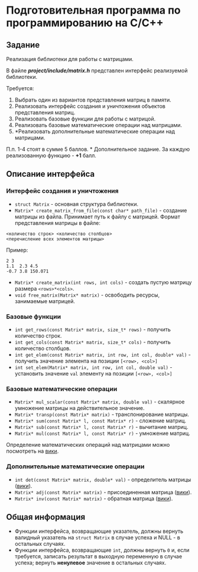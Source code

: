 # Подготовительная программа по программированию на С/С++

## Задание
Реализация библиотеки для работы с матрицами.

В файле **_project/include/matrix.h_** представлен интерфейс реализуемой библиотеки.

Требуется:
1. Выбрать один из вариантов представления матриц в памяти.
2. Реализовать интерфейс создания и уничтожения объектов представления матриц.
3. Реализовать базовые функции для работы с матрицой.
4. Реализовать базовые математические операции над матрицами.
5. \*Реализовать дополнительные математические операции над матрицами.

П.п. 1-4 стоят в сумме 5 баллов.
\* Дополнительное задание. За каждую реализованную функцию - **+1** балл.

## Описание интерфейса

### Интерфейс создания и уничтожения

* `struct Matrix` - основная структура библиотеки.
* `Matrix* create_matrix_from_file(const char* path_file)` - создание матрицы из файла. Принимает путь к файлу с матрицей.
Формат представления матрицы в файле:
```
<количество строк> <количество столбцов>
<перечисление всех элементов матрицы>
```
Пример:
```
2 3
1.1  2.3 4.5
-0.7 3.8 150.071
```

* `Matrix* create_matrix(int rows, int cols)` - создать пустую матрицу размера `<rows>*<cols>`.
* `void free_matrix(Matrix* matrix)` - освободить ресурсы, занимаемые матрицей.

### Базовые функции

* `int get_rows(const Matrix* matrix, size_t* rows)` - получить количество строк.
* `int get_cols(const Matrix* matrix, size_t* cols)` - получить количество столбцов.
* `int get_elem(const Matrix* matrix, int row, int col, double* val)` - получить значение элемента на позиции `[<row>, <col>]`
* `int set_elem(Matrix* matrix, int row, int col, double val)` - установить значение `val` элементу на позиции `[<row>, <col>]`

### Базовые математические операции

* `Matrix* mul_scalar(const Matrix* matrix, double val)` - скалярное умножение матрицы на действительное значение.
* `Matrix* transp(const Matrix* matrix)` - транспонирование матрицы.
* `Matrix* sum(const Matrix* l, const Matrix* r)` - сложение матриц.
* `Matrix* sub(const Matrix* l, const Matrix* r)` - вычитание матриц.
* `Matrix* mul(const Matrix* l, const Matrix* r)` - умножение матриц.

Определение математических операций над матрицами можно посмотреть на [вики](https://ru.wikipedia.org/wiki/%D0%9C%D0%B0%D1%82%D1%80%D0%B8%D1%86%D0%B0_(%D0%BC%D0%B0%D1%82%D0%B5%D0%BC%D0%B0%D1%82%D0%B8%D0%BA%D0%B0)).

### Дополнительные математические операции

* `int det(const Matrix* matrix, double* val)` - определитель матрицы ([вики](https://ru.wikipedia.org/wiki/%D0%9E%D0%BF%D1%80%D0%B5%D0%B4%D0%B5%D0%BB%D0%B8%D1%82%D0%B5%D0%BB%D1%8C)).
* `Matrix* adj(const Matrix* matrix)` - присоединенная матрица ([вики](https://ru.wikipedia.org/wiki/%D0%A1%D0%BE%D1%8E%D0%B7%D0%BD%D0%B0%D1%8F_%D0%BC%D0%B0%D1%82%D1%80%D0%B8%D1%86%D0%B0)).
* `Matrix* inv(const Matrix* matrix)` - обратная матрица ([вики](https://ru.wikipedia.org/wiki/%D0%9E%D0%B1%D1%80%D0%B0%D1%82%D0%BD%D0%B0%D1%8F_%D0%BC%D0%B0%D1%82%D1%80%D0%B8%D1%86%D0%B0)).

## Общая информация

* Функции интерфейса, возвращающие указатель, должны вернуть валидный указатель на `struct Matrix` в случае успеха и NULL -
в остальных случаях.
* Функции интерфейса, возвращающие `int`, должны вернуть `0` и, если требуется, записать результат в выходную переменную
в случае успеха; вернуть **ненулевое** значение в остальных случаях.

